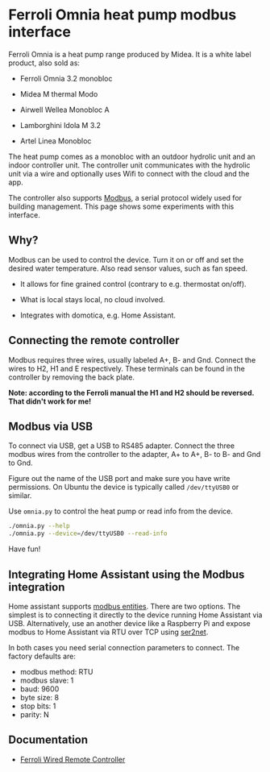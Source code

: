 Ferroli Omnia heat pump modbus interface
========================================

Ferroli Omnia is a heat pump range produced by Midea. It is a white label
product, also sold as:

* Ferroli Omnia 3.2 monobloc

* Midea M thermal Modo

* Airwell Wellea Monobloc A

* Lamborghini Idola M 3.2

* Artel Linea Monobloc

The heat pump comes as a monobloc with an outdoor hydrolic unit and an indoor
controller unit. The controller unit communicates with the hydrolic unit via
a wire and optionally uses Wifi to connect with the cloud and the app.

The controller also supports [Modbus](https://en.wikipedia.org/wiki/Modbus),
a serial protocol widely used for building management. This page shows some
experiments with this interface.


Why?
----

Modbus can be used to control the device. Turn it on or off and set the
desired water temperature. Also read sensor values, such as fan speed.

* It allows for fine grained control (contrary to e.g. thermostat on/off).

* What is local stays local, no cloud involved.

* Integrates with domotica, e.g. Home Assistant.


Connecting the remote controller
--------------------------------

Modbus requires three wires, usually labeled A+, B- and Gnd. Connect the wires
to H2, H1 and E respectively. These terminals can be found in the
controller by removing the back plate.

**Note: according to the Ferroli manual the H1 and H2 should be reversed. That
didn't work for me!**


Modbus via USB
--------------

To connect via USB, get a USB to RS485 adapter. Connect the three modbus wires
from the controller to the adapter, A+ to A+, B- to B- and Gnd to Gnd.

Figure out the name of the USB port and make sure you have write
permissions. On Ubuntu the device is typically called `/dev/ttyUSB0` or
similar.

Use `omnia.py` to control the heat pump or read info from the device.

```sh
./omnia.py --help
./omnia.py --device=/dev/ttyUSB0 --read-info
```

Have fun!


Integrating Home Assistant using the Modbus integration
-------------------------------------------------------

Home assistant supports [modbus
entities](https://www.home-assistant.io/integrations/modbus/). There are two
options. The simplest is to connecting it directly to the device running Home
Assistant via USB. Alternatively, use an another device like a Raspberry Pi
and expose modbus to Home Assistant via RTU over TCP using
[ser2net](https://linux.die.net/man/8/ser2net).

In both cases you need serial connection parameters to connect. The factory
defaults are:

* modbus method: RTU
* modbus slave: 1
* baud: 9600
* byte size: 8
* stop bits: 1
* parity: N


Documentation
-------------

* [Ferroli Wired Remote Controller](https://www.ferroli.com/media/3QE47730_00_MIU_Comando%20remoto%20cablato_EN_12x12.pdf)
